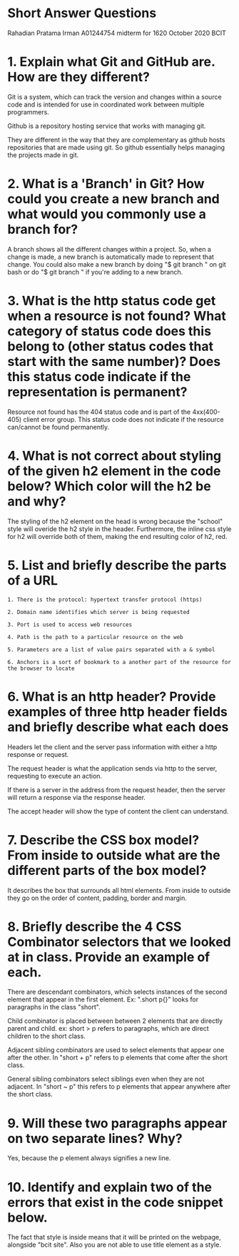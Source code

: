 # Short Answer Questions

Rahadian Pratama Irman
A01244754
midterm for 1620 October 2020
BCIT

# 1. Explain what Git and GitHub are. How are they different? 

Git is a system, which can track the version and changes within a source code and is intended for use in coordinated work between multiple programmers.

Github is a repository hosting service that works with managing git.

They are different in the way that they are complementary as github hosts repositories that are made using git. So github essentially helps managing the projects made in git.

# 2. What is a 'Branch' in Git? How could you create a new branch and what would you commonly use a branch for? 

A branch shows all the different changes within a project. So, when a change is made, a new branch is automatically made to represent that change. You could also make a new branch by doing "$ git branch <new-branch-name>" on git bash or do "$ git branch <new-branch-name><base-branch-name>" if you're adding to a new branch.

# 3. What is the http status code get when a resource is not found? What category of status code does this belong to (other status codes that start with the same number)? Does this status code indicate if the representation is permanent?

Resource not found has the 404 status code and is part of the 4xx(400-405) client error group. This status code does not indicate if the resource can/cannot be found permanently.

# 4. What is not correct about styling of the given h2 element in the code below? Which color will the h2 be and why?

The styling of the h2 element on the head is wrong because the "school" style will overide the h2 style in the header. Furthermore, the inline css style for h2 will override both of them, making the end resulting color of h2, red.

# 5. List and briefly describe the parts of a URL

    1. There is the protocol: hypertext transfer protocol (https)

    2. Domain name identifies which server is being requested

    3. Port is used to access web resources

    4. Path is the path to a particular resource on the web

    5. Parameters are a list of value pairs separated with a & symbol

    6. Anchors is a sort of bookmark to a another part of the resource for the browser to locate

# 6. What is an http header? Provide examples of three http header fields and briefly describe what each does

Headers let the client and the server pass information with either a http response or request. 

The request header is what the application sends via http to the server, requesting to execute an action.

If there is a server in the address from the request header, then the server will return a response via the response header.

The accept header will show the type of content the client can understand.

# 7. Describe the CSS box model? From inside to outside what are the different parts of the box model?

It describes the box that surrounds all html elements. From inside to outside they go on the order of content, padding, border and margin.

# 8. Briefly describe the 4 CSS Combinator selectors that we looked at in class. Provide an example of each.

There are descendant combinators, which selects instances of the second element that appear in the first element. Ex: ".short p{}" looks for paragraphs in the class "short".

Child combinator is placed between between 2 elements that are directly parent and child. ex: short > p refers to paragraphs, which are direct children to the short class.

Adjacent sibling combinators are used to select elements that appear one after the other. In "short + p" refers to p elements that come after the short class.

General sibling combinators select siblings even when they are not adjacent. In "short ~ p" this refers to p elements that appear anywhere after the short class.

# 9. Will these two paragraphs appear on two separate lines? Why?

Yes, because the p element always signifies a new line.

# 10. Identify and explain two of the errors that exist in the code snippet below.

The fact that style is inside </a> means that it will be printed on the webpage, alongside "bcit site". Also you are not able to use title element as a style.